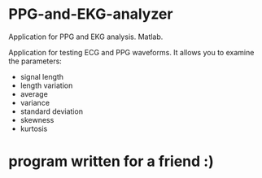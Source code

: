 # PPG-and-EKG-analyzer
 Application for PPG and EKG analysis. Matlab.

Application for testing ECG and PPG waveforms. It allows you to examine the parameters:
- signal length
- length variation
- average
- variance
- standard deviation
- skewness
- kurtosis

# program written for a friend :) #
